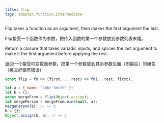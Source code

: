 ```yaml
---
title: flip
tags: adapter,function,intermediate
---
```


Flip takes a function as an argument, then makes the first argument the last.

Flip接受一个函数作为参数，把传入函数的第一个参数放到参数列表末尾。

Return a closure that takes variadic inputs, and splices the last argument to make it the first argument before applying the rest.

返回一个接受可变数量参数，把第一个参数放到其余参数后面（即最后）的闭包（英文好像有错误）

```js
const flip = fn => (first, ...rest) => fn(...rest, first);
```

```js
let a = { name: 'John Smith' };
let b = {};
const mergeFrom = flip(Object.assign);
let mergePerson = mergeFrom.bind(null, a);
mergePerson(b); // == b
b = {};
Object.assign(b, a); // == b
```